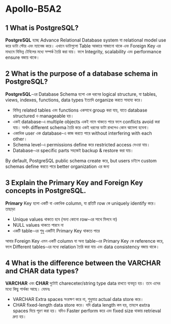 # Apollo-B5A2

## 1 What is PostgreSQL?

**PostgreSQL** হচ্ছে Advance Relational Database system যা relational model use করে ডাটা স্টোর এবং ম্যানেজ করে। এখানে ডাটাগুলো Table আকারে সাজানো থাকে এবং Foreign Key এর মাধ্যমে বিভিন্ন টেবিলের মধ্যে সম্পর্ক তৈরি করা যায়। ফলে Integrity, scalability এবং performance ensure বজায় থাকে।

## 2 What is the purpose of a database schema in PostgreSQL?

**PostgreSQL**-এর Database Schema হলো এক ধরনের logical structure, যা tables, views, indexes, functions, data types ইত্যাদি organize করতে সাহায্য করে।

- বিভিন্ন related tables এবং functions একসাথে group করা যায়, যাতে database structured ও manageable হয়।
- একই database-এ multiple objects একই নামে থাকতে পারে ফলে conflicts avoid করা যায়। অর্থাৎ different schema তৈরি করে একই ধরনের ডাটা রাখলেও কোন ঝামেলা হবেনা।
- একাধিক user এক database-এ কাজ করতে পারে without interfering with each other।
- Schema level-এ permissions define করে restricted access দেওয়া যায়।
- Database-এর specific parts সহজেই backup & restore করা যায়।

By default, PostgreSQL public schema create করে, but users চাইলে custom schemas define করতে পারে better organization এর জন্য

## 3 Explain the Primary Key and Foreign Key concepts in PostgreSQL.
**Primary** Key হলো একটি বা একাধিক column, যা প্রতিটি row কে uniquely identify করে। 
তাছাড়া
- Unique values থাকতে হবে (অন্য কোনো row-এর সাথে মিলবে না)
- NULL values থাকতে পারবে না
- একটি table-এর শুধু একটিই Primary Key থাকতে পারে

আবার Foreign Key এমন একটি column যা অন্য table-এর Primary Key কে reference করে, ফলে Different tables-এর মধ্যে relation তৈরি করা যায় এবং data consistency বজায় থাকে।

## 4 What is the difference between the VARCHAR and CHAR data types?
**VARCHAR** এবং **CHAR** দুটোই chareceter/string type data রাখতে ব্যবহৃত হয়। তবে এদের মধ্যে কিছু পার্থক্য আছে। যেমনঃ
- VARCHAR Extra spaces সংরক্ষণ করে না, শুধুমাত্র actual data store করে।
- CHAR fixed-length data store করে। যদি data length কম হয়, তাহলে extra spaces দিয়ে পূরণ করা হয়। যদিও Faster perform করে এবং fixed size থাকায় retrieval দ্রুত হয়।